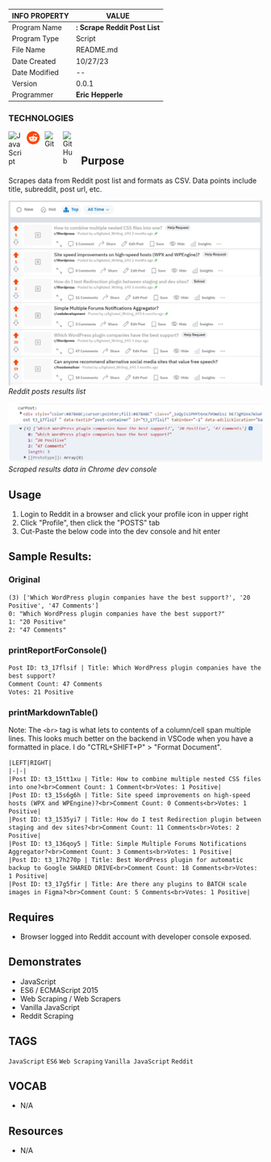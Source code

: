 | INFO PROPERTY | VALUE                                       |
| ------------- | ------------------------------------------- |
| Program Name  | **: Scrape Reddit Post List** |
| Program Type  | Script                                      |
| File Name     | README.md                                   |
| Date Created  | 10/27/23                                    |
| Date Modified | --                                          |
| Version       | 0.0.1                                       |
| Programmer    | **Eric Hepperle**                           |

### TECHNOLOGIES

<img align="left" alt="JavaScript" title="JavaScript" width="26px" src="https://cdn.jsdelivr.net/gh/devicons/devicon/icons/javascript/javascript-original.svg" style="padding-right:10px;" />

<img align="left" alt="Reddit" title="Reddit" width="26px" src="/img/reddit-logo-2436.svg" style="padding-right:10px;" />

<img align="left" alt="Git" title="Git" width="26px" src="https://cdn.jsdelivr.net/gh/devicons/devicon/icons/git/git-original.svg" style="padding-right:10px;" />

<img align="left" alt="GitHub" title="GitHub" width="26px" src="https://user-images.githubusercontent.com/3369400/139448065-39a229ba-4b06-434b-bc67-616e2ed80c8f.png" style="padding-right:10px;" />

<br>

## Purpose

Scrapes data from Reddit post list and formats as CSV. Data points include title, subreddit, post url, etc.

![Reddit posts results list](img/screens/screen-ehd--reddit-01.jpg)
_Reddit posts results list_

![Scraped results data in Chrome dev console](img/screens/screen-ehd--reddit-02.jpg)
_Scraped results data in Chrome dev console_
    
## Usage

1. Login to Reddit in a browser and click your profile icon in upper right
2. Click "Profile", then click the "POSTS" tab
3. Cut-Paste the below code into the dev console and hit enter
    
## Sample Results: 

### Original
~~~
(3) ['Which WordPress plugin companies have the best support?', '20 Positive', '47 Comments']
0: "Which WordPress plugin companies have the best support?"
1: "20 Positive"
2: "47 Comments"
~~~

### printReportForConsole()

~~~
Post ID: t3_17flsif | Title: Which WordPress plugin companies have the best support?
Comment Count: 47 Comments
Votes: 21 Positive
~~~

### printMarkdownTable()

Note: The `<br>` tag is what lets to contents of a column/cell span multiple lines. This looks much better on the backend in VSCode when you have a formatted in place. I do "CTRL+SHIFT+P" > "Format Document".

~~~
|LEFT|RIGHT|
|-|-|
|Post ID: t3_15tt1xu | Title: How to combine multiple nested CSS files into one?<br>Comment Count: 1 Comment<br>Votes: 1 Positive|
|Post ID: t3_15s6g6h | Title: Site speed improvements on high-speed hosts (WPX and WPEngine)?<br>Comment Count: 0 Comments<br>Votes: 1 Positive|
|Post ID: t3_1535yi7 | Title: How do I test Redirection plugin between staging and dev sites?<br>Comment Count: 11 Comments<br>Votes: 2 Positive|
|Post ID: t3_136qoy5 | Title: Simple Multiple Forums Notifications Aggregator?<br>Comment Count: 3 Comments<br>Votes: 1 Positive|
|Post ID: t3_17h270p | Title: Best WordPress plugin for automatic backup to Google SHARED DRIVE<br>Comment Count: 18 Comments<br>Votes: 1 Positive|
|Post ID: t3_17g5fir | Title: Are there any plugins to BATCH scale images in Figma?<br>Comment Count: 5 Comments<br>Votes: 1 Positive|
~~~



## Requires
* Browser logged into Reddit account with developer console exposed.
    
## Demonstrates
* JavaScript
* ES6 / ECMAScript 2015
* Web Scraping / Web Scrapers
* Vanilla JavaScript
* Reddit Scraping

## TAGS
`JavaScript` `ES6` `Web Scraping` `Vanilla JavaScript` `Reddit`

## VOCAB
- N/A

## Resources
- N/A
